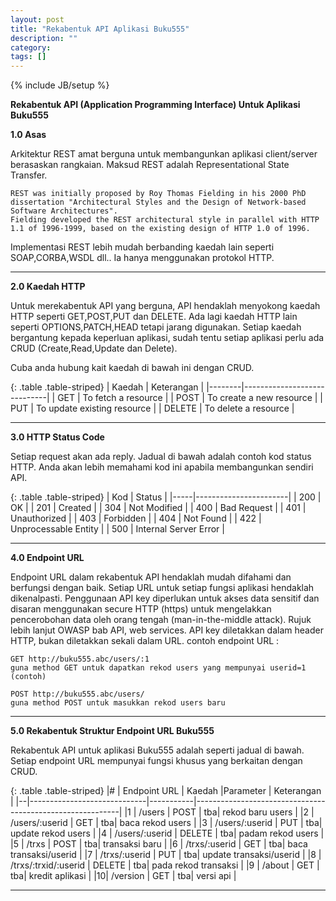 ```yaml
---
layout: post
title: "Rekabentuk API Aplikasi Buku555"
description: ""
category: 
tags: []
---
```

{% include JB/setup %}



**Rekabentuk API (Application Programming Interface) Untuk Aplikasi Buku555**

**1.0	Asas**

Arkitektur REST amat berguna untuk membangunkan aplikasi client/server berasaskan rangkaian.
Maksud REST adalah Representational State Transfer. 

    REST was initially proposed by Roy Thomas Fielding in his 2000 PhD dissertation "Architectural Styles and the Design of Network-based Software Architectures".
    Fielding developed the REST architectural style in parallel with HTTP 1.1 of 1996-1999, based on the existing design of HTTP 1.0 of 1996.

Implementasi REST lebih mudah berbanding kaedah lain seperti SOAP,CORBA,WSDL dll..
Ia hanya menggunakan protokol HTTP.

------------------------------------------------

**2.0   Kaedah HTTP**

Untuk merekabentuk API yang berguna, API hendaklah menyokong kaedah HTTP seperti
GET,POST,PUT dan DELETE. Ada lagi kaedah HTTP lain seperti OPTIONS,PATCH,HEAD tetapi jarang
digunakan. Setiap kaedah bergantung kepada keperluan aplikasi, sudah tentu setiap aplikasi
perlu ada CRUD (Create,Read,Update dan Delete). 

Cuba anda hubung kait kaedah di bawah ini dengan CRUD. 

{: .table .table-striped}
| Kaedah | Keterangan                  |
|--------|-----------------------------|
| GET    | To fetch a resource         |
| POST   | To create a new resource    |
| PUT    | To update existing resource |
| DELETE | To delete a resource        |

------------------------------------------------

**3.0	HTTP Status Code**

Setiap request akan ada reply. Jadual di bawah adalah contoh kod status HTTP. Anda akan lebih memahami
kod ini apabila membangunkan sendiri API. 

{: .table .table-striped}
| Kod | Status                |
|-----|-----------------------|
| 200 | OK                    |
| 201 | Created               |
| 304 | Not Modified          |
| 400 | Bad Request           |
| 401 | Unauthorized          |
| 403 | Forbidden             |
| 404 | Not Found             |
| 422 | Unprocessable Entity  |
| 500 | Internal Server Error |

------------------------------------------------

**4.0	Endpoint URL**

Endpoint URL dalam rekabentuk API hendaklah mudah difahami dan berfungsi dengan baik. 
Setiap URL untuk setiap fungsi aplikasi hendaklah dikenalpasti. Penggunaan API key diperlukan
untuk akses data sensitif dan disaran menggunakan secure HTTP (https) untuk mengelakkan pencerobohan data oleh
orang tengah (man-in-the-middle attack). Rujuk lebih lanjut OWASP bab API, web services. API key 
diletakkan dalam header HTTP, bukan diletakkan sekali dalam URL. contoh endpoint URL : 

    GET http://buku555.abc/users/:1
    guna method GET untuk dapatkan rekod users yang mempunyai userid=1 (contoh)
    
    POST http://buku555.abc/users/
    guna method POST untuk masukkan rekod users baru
    
--------------------------------------------------


**5.0  Rekabentuk Struktur Endpoint URL Buku555**

Rekabentuk API untuk aplikasi Buku555 adalah seperti jadual di bawah. Setiap endpoint URL mempunyai
fungsi khusus yang berkaitan dengan CRUD. 

{: .table .table-striped}
|# | Endpoint URL                | Kaedah    |Parameter                | Keterangan                      |
|--|-----------------------------|-----------|-----------------------------------------------------------|
|1 | /users  	                 | POST	     | tba| rekod baru users |
|2 | /users/:userid              | GET	     | tba| baca rekod users |
|3 | /users/:userid	             | PUT	     | tba| update rekod users |
|4 | /users/:userid              | DELETE	 | tba| padam rekod users |
|5 | /trxs       	             | POST	     | tba| transaksi baru |
|6 | /trxs/:userid	             | GET	     | tba| baca transaksi/userid |
|7 | /trxs/:userid	             | PUT	     | tba| update transaksi/userid |
|8 | /trxs/:trxid/:userid        | DELETE	 | tba| pada rekod transaksi |
|9 | /about	                     | GET	     | tba| kredit aplikasi |
|10| /version                    | GET       | tba| versi api |

----------------------------------------------------------------

